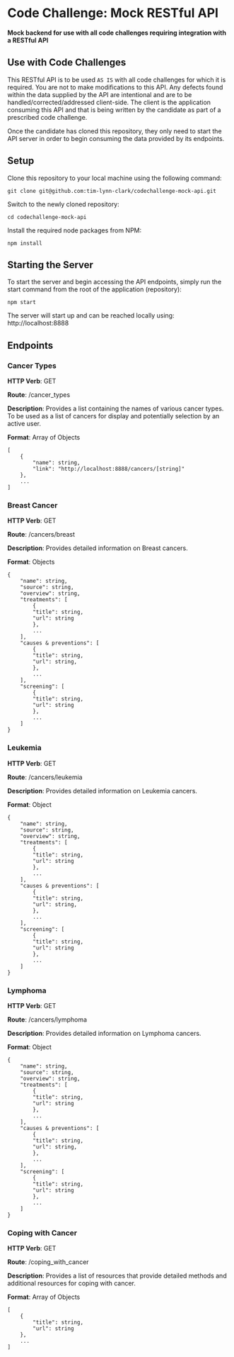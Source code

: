 # Code Challenge: Mock RESTful API
__Mock backend for use with all code challenges requiring integration with a RESTful API__

## Use with Code Challenges
This RESTful API is to be used `AS IS` with all code challenges for which it is required. You are not to make modifications to this API. Any defects found within the data supplied by the API are intentional and are to be handled/corrected/addressed client-side. The client is the application consuming this API and that is being written by the candidate as part of a prescribed code challenge.

Once the candidate has cloned this repository, they only need to start the API server in order to begin consuming the data provided by its endpoints.

## Setup
Clone this repository to your local machine using the following command:

    git clone git@github.com:tim-lynn-clark/codechallenge-mock-api.git

Switch to the newly cloned repository:

    cd codechallenge-mock-api

Install the required node packages from NPM:

    npm install

## Starting the Server
To start the server and begin accessing the API endpoints, simply run the start command from the root of the application (repository):

    npm start

The server will start up and can be reached locally using: http://localhost:8888

## Endpoints

### Cancer Types

__HTTP Verb__: GET

__Route__: /cancer_types

__Description__: Provides a list containing the names of various cancer types. To be used as a list of cancers for display and potentially selection by an active user.

__Format__: Array of Objects

    [
        {
            "name": string,
            "link": "http://localhost:8888/cancers/[string]"
        },
        ...
    ]

### Breast Cancer

__HTTP Verb__: GET

__Route__: /cancers/breast

__Description__: Provides detailed information on Breast cancers.

__Format__: Objects

    {
        "name": string,
        "source": string,
        "overview": string,
        "treatments": [
            {
            "title": string,
            "url": string
            },
            ...
        ],
        "causes & preventions": [
            {
            "title": string,
            "url": string,
            },
            ...
        ],
        "screening": [
            {
            "title": string,
            "url": string
            },
            ...
        ]
    }

### Leukemia

__HTTP Verb__: GET

__Route__: /cancers/leukemia

__Description__: Provides detailed information on Leukemia cancers.

__Format__: Object

    {
        "name": string,
        "source": string,
        "overview": string,
        "treatments": [
            {
            "title": string,
            "url": string
            },
            ...
        ],
        "causes & preventions": [
            {
            "title": string,
            "url": string,
            },
            ...
        ],
        "screening": [
            {
            "title": string,
            "url": string
            },
            ...
        ]
    }

### Lymphoma

__HTTP Verb__: GET

__Route__: /cancers/lymphoma

__Description__: Provides detailed information on Lymphoma cancers.

__Format__: Object

    {
        "name": string,
        "source": string,
        "overview": string,
        "treatments": [
            {
            "title": string,
            "url": string
            },
            ...
        ],
        "causes & preventions": [
            {
            "title": string,
            "url": string,
            },
            ...
        ],
        "screening": [
            {
            "title": string,
            "url": string
            },
            ...
        ]
    }

### Coping with Cancer

__HTTP Verb__: GET

__Route__: /coping_with_cancer

__Description__: Provides a list of resources that provide detailed methods and additional resources for coping with cancer.

__Format__: Array of Objects

    [
        {
            "title": string,
            "url": string
        },
        ...
    ]